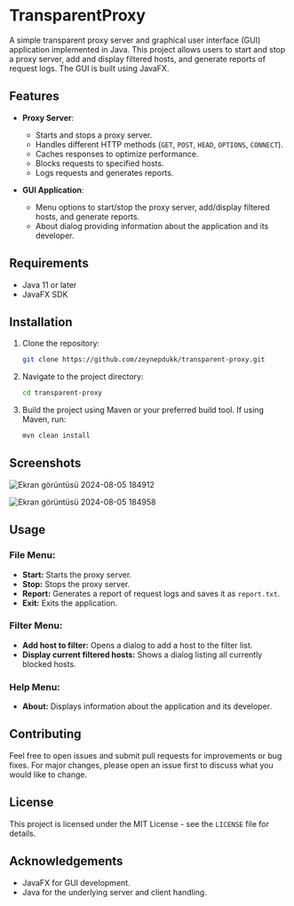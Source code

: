 # TransparentProxy

A simple transparent proxy server and graphical user interface (GUI) application implemented in Java. This project allows users to start and stop a proxy server, add and display filtered hosts, and generate reports of request logs. The GUI is built using JavaFX.

## Features

- **Proxy Server**:
  - Starts and stops a proxy server.
  - Handles different HTTP methods (`GET`, `POST`, `HEAD`, `OPTIONS`, `CONNECT`).
  - Caches responses to optimize performance.
  - Blocks requests to specified hosts.
  - Logs requests and generates reports.

- **GUI Application**:
  - Menu options to start/stop the proxy server, add/display filtered hosts, and generate reports.
  - About dialog providing information about the application and its developer.

## Requirements

- Java 11 or later
- JavaFX SDK

## Installation

1. Clone the repository:
   ```bash
   git clone https://github.com/zeynepdukk/transparent-proxy.git
2. Navigate to the project directory:
   ```bash
   cd transparent-proxy
3. Build the project using Maven or your preferred build tool. If using Maven, run:
   ```bash
   mvn clean install

## Screenshots

![Ekran görüntüsü 2024-08-05 184912](https://github.com/user-attachments/assets/86154898-e559-4520-8b9a-ded62d1fadf7)


![Ekran görüntüsü 2024-08-05 184958](https://github.com/user-attachments/assets/44c37692-cd44-43e2-bf74-a431cb3468cc)



## Usage

### File Menu:
- **Start:** Starts the proxy server.
- **Stop:** Stops the proxy server.
- **Report:** Generates a report of request logs and saves it as `report.txt`.
- **Exit:** Exits the application.

### Filter Menu:
- **Add host to filter:** Opens a dialog to add a host to the filter list.
- **Display current filtered hosts:** Shows a dialog listing all currently blocked hosts.

### Help Menu:
- **About:** Displays information about the application and its developer.

## Contributing

Feel free to open issues and submit pull requests for improvements or bug fixes. For major changes, please open an issue first to discuss what you would like to change.

## License

This project is licensed under the MIT License - see the `LICENSE` file for details.

## Acknowledgements

- JavaFX for GUI development.
- Java for the underlying server and client handling.
